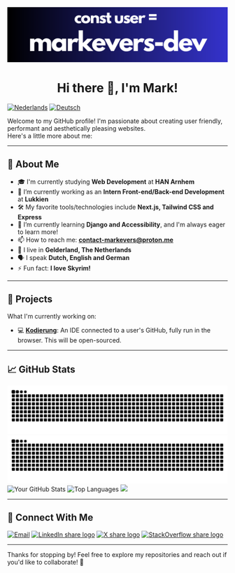 <img src="/public/images/readme_banner.png" alt="README Banner">

<h1 align="center">Hi there 👋, I'm Mark!</h1>

[<img src="https://img.shields.io/badge/Nederlands%20🇳🇱-37a779?style=for-the-badge" alt="Nederlands">](https://github.com/markevers-dev/markevers-dev/blob/main/README_NL.md)
[<img src="https://img.shields.io/badge/Deutsch%20🇩🇪-37a779?style=for-the-badge" alt="Deutsch">](https://github.com/markevers-dev/markevers-dev/blob/main/README_DE.md)
<p>Welcome to my GitHub profile! I'm passionate about creating user friendly, performant and aesthetically pleasing websites.<br>
  Here's a little more about me:
</p>

---

## 🚀 About Me
- 🎓 I'm currently studying **Web Development** at **HAN Arnhem**
- 💼 I’m currently working as an **Intern Front-end/Back-end Development** at **Lukkien**
- 🛠️ My favorite tools/technologies include **Next.js, Tailwind CSS and Express**
- 🌱 I’m currently learning **Django and Accessibility**, and I'm always eager to learn more!
- 📫 How to reach me: **[contact-markevers@proton.me](mailto:contact-markevers@proton.me)**
- 📍 I live in **Gelderland, The Netherlands**
- 🗣️ I speak **Dutch, English and German**
- ⚡ Fun fact: **I love Skyrim!**

---

## 🌟 Projects
What I'm currently working on:
- 💻 [**Kodierung**](https://github.com/markevers-dev/kodierung): An IDE connected to a user's GitHub, fully run in the browser. This will be open-sourced.

---

## 📈 GitHub Stats
![GitHub Snake](https://raw.githubusercontent.com/markevers-dev/markevers-dev/snake/github-contribution-grid-snake-dark.svg#gh-dark-mode-only)
![GitHub Snake](https://raw.githubusercontent.com/markevers-dev/markevers-dev/snake/github-contribution-grid-snake.svg#gh-light-mode-only)
![Your GitHub Stats](https://github-readme-stats.vercel.app/api?username=markevers-dev&show_icons=true&theme=radical)
![Top Languages](https://github-readme-stats.vercel.app/api/top-langs/?username=markevers-dev&layout=compact&theme=radical)
![](https://komarev.com/ghpvc/?username=markevers-dev&label=Profile%20Visits&color=blue&style=for-the-badge)

---

## 🔗 Connect With Me

[<img src="https://upload.wikimedia.org/wikipedia/commons/0/0c/ProtonMail_icon.svg" alt="Email" width="80">](mailto:contact-markevers@proton.me)
[<img src="https://upload.wikimedia.org/wikipedia/commons/e/e8/Linkedin-logo-blue-In-square-40px.png" alt="LinkedIn share logo" width="80">](https://www.linkedin.com/in/mark-evers-78069a19a)
[<img src="https://upload.wikimedia.org/wikipedia/commons/5/57/X_logo_2023_%28white%29.png" alt="X share logo" width="80">](https://x.com/dev_mark_e)
[<img src="https://upload.wikimedia.org/wikipedia/commons/e/ef/Stack_Overflow_icon.svg" alt="StackOverflow share logo" width="80">](https://stackoverflow.com/users/28817835/cryovenator)

---

Thanks for stopping by! Feel free to explore my repositories and reach out if you'd like to collaborate! 🤝
